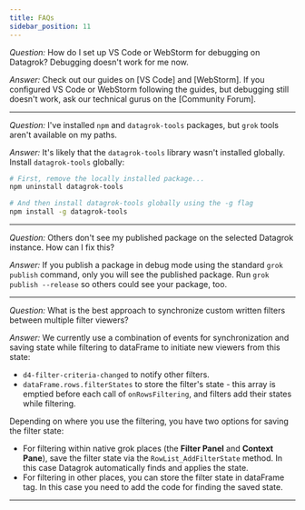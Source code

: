 ```yaml
---
title: FAQs
sidebar_position: 11
---
```


*Question:*
How do I set up VS Code or WebStorm for debugging on Datagrok? Debugging doesn't work for me now.

*Answer:*
Check out our guides on [VS Code] and [WebStorm]. If you configured VS Code or WebStorm following the guides, but
debugging still doesn't work, ask our technical gurus on the [Community Forum].

---

*Question:*
I've installed `npm` and `datagrok-tools` packages, but `grok` tools aren't available on my paths.

*Answer:*
It's likely that the `datagrok-tools` library wasn't installed globally. Install `datagrok-tools`
globally:

```sh
# First, remove the locally installed package...
npm uninstall datagrok-tools

# And then install datagrok-tools globally using the -g flag
npm install -g datagrok-tools
```

---

*Question:*
Others don't see my published package on the selected Datagrok instance. How can I fix this?

*Answer:*
If you publish a package in debug mode using the standard `grok publish` command, only you will see the published
package. Run `grok publish --release` so others could see your package, too.

---

*Question:*
What is the best approach to synchronize custom written filters between multiple
filter viewers?

*Answer:*
We currently use a combination of events for synchronization and saving state
while filtering to dataFrame to initiate new viewers from this state:

* `d4-filter-criteria-changed` to notify other filters.
* `dataFrame.rows.filterStates` to store the filter's state - this array is
emptied before each call of `onRowsFiltering`, and filters add their states
while filtering.

Depending on where you use the filtering, you have two options for saving the
filter state:

* For filtering within native grok places (the **Filter Panel** and **Context
Pane**), save the filter state via the `RowList_AddFilterState` method. In
this case Datagrok automatically finds and applies the state.
* For filtering in other places, you can store the filter state in dataFrame
tag. In this case you need to add the code for finding the saved state.

---
